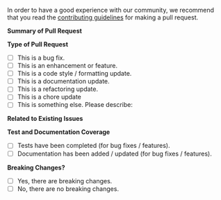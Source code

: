 In order to have a good experience with our community, we recommend that you read the [contributing guidelines](https://github.com/vmware/powershell-module-for-cloud-foundation-power-management/blob/main/CONTRIBUTING_DCO.md) for making a pull request.

**Summary of Pull Request**

<!--
    Please provide a clear and concise description of the pull request.
-->

**Type of Pull Request**

<!--
    Please check the one that applies to this pull request using "x".
-->

- [ ] This is a bug fix.
- [ ] This is an enhancement or feature.
- [ ] This is a code style / formatting update.
- [ ] This is a documentation update.
- [ ] This is a refactoring update.
- [ ] This is a chore update
- [ ] This is something else.
      Please describe:

**Related to Existing Issues**

<!--
  Is this related to any GitHub issue(s)?

  Closes #<issue-number>
  
  or
  
  Relates #<issue-number>
-->

**Test and Documentation Coverage**

<!--
    Please check the one that applies to this pull request using "x".
-->

- [ ] Tests have been completed (for bug fixes / features).
- [ ] Documentation has been added / updated (for bug fixes / features).

**Breaking Changes?**

<!--
    Please check the one that applies to this pull request using "x".
-->

- [ ] Yes, there are breaking changes.
- [ ] No, there are no breaking changes.

<!--
    If this pull request contains a breaking change, please describe the impact and mitigation path.
-->
